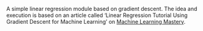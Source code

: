A simple linear regression module based on gradient descent.
The idea and execution is based on an article called ‘Linear Regression Tutorial Using Gradient Descent for Machine Learning’ on [Machine Learning Mastery](https://machinelearningmastery.com/linear-regression-tutorial-using-gradient-descent-for-machine-learning/).